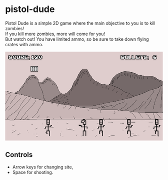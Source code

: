 # pistol-dude

Pistol Dude is a simple 2D game where the main objective to you is to kill zombies!\
If you kill more zombies, more will come for you!\
But watch out! You have limited ammo, so be sure to take down flying crates with ammo.

![pistol-dude_screen](https://github.com/Buovsky/pistol-dude/blob/master/screenshot.png?raw=true)

## Controls
* Arrow keys for changing site,
* Space for shooting.
